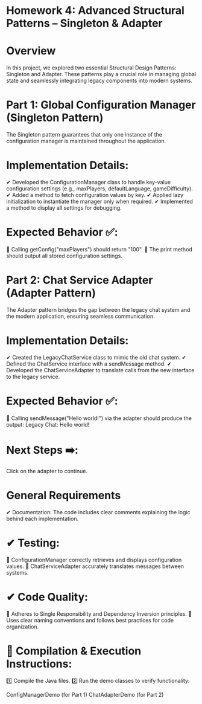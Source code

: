 # Homework 4: Advanced Structural Patterns – Singleton & Adapter

# Overview
In this project, we explored two essential Structural Design Patterns: Singleton and Adapter. These patterns play a crucial role in managing global state and seamlessly integrating legacy components into modern systems.

# Part 1: Global Configuration Manager (Singleton Pattern)
The Singleton pattern guarantees that only one instance of the configuration manager is maintained throughout the application.

# Implementation Details:
✔ Developed the ConfigurationManager class to handle key-value configuration settings (e.g., maxPlayers, defaultLanguage, gameDifficulty).
✔ Added a method to fetch configuration values by key.
✔ Applied lazy initialization to instantiate the manager only when required.
✔ Implemented a method to display all settings for debugging.

# Expected Behavior ✅:
🔹 Calling getConfig("maxPlayers") should return "100".
🔹 The print method should output all stored configuration settings.

# Part 2: Chat Service Adapter (Adapter Pattern)
The Adapter pattern bridges the gap between the legacy chat system and the modern application, ensuring seamless communication.

# Implementation Details:
✔ Created the LegacyChatService class to mimic the old chat system.
✔ Defined the ChatService interface with a sendMessage method.
✔ Developed the ChatServiceAdapter to translate calls from the new interface to the legacy service.

# Expected Behavior ✅:
🔹 Calling sendMessage("Hello world!") via the adapter should produce the output:
Legacy Chat: Hello world!

# Next Steps ➡️:
Click on the adapter to continue.

# General Requirements
✔ Documentation:
The code includes clear comments explaining the logic behind each implementation.

# ✔ Testing:
🔹 ConfigurationManager correctly retrieves and displays configuration values.
🔹 ChatServiceAdapter accurately translates messages between systems.

# ✔ Code Quality:
🔹 Adheres to Single Responsibility and Dependency Inversion principles.
🔹 Uses clear naming conventions and follows best practices for code organization.

# 🔧 Compilation & Execution Instructions:
1️⃣ Compile the Java files.
2️⃣ Run the demo classes to verify functionality:

ConfigManagerDemo (for Part 1)
ChatAdapterDemo (for Part 2)
